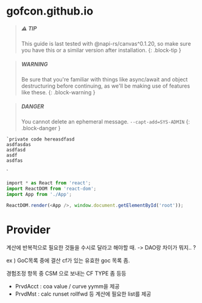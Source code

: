 # gofcon.github.io


> #####  ⚠️  TIP
>
> This guide is last tested with @napi-rs/canvas^0.1.20, so make sure you have
> this or a similar version after installation.
{: .block-tip }


> ##### WARNING
>
> Be sure that you're familiar with things like async/await and object destructuring
> before continuing, as we'll be making use of features like these.
{: .block-warning }


> ##### DANGER
>
> You cannot delete an ephemeral message. `--capt-add=SYS-ADMIN` 
{: .block-danger }


    `private code hereasdfasd
    asdfasdas
    asdfasd
    asdf
    asdfas
`


```javascript
‌import * as React from 'react';
import ReactDOM from 'react-dom';
import App from './App';

ReactDOM.render(<App />, window.document.getElementById('root'));
```



# Provider

계산에 반복적으로 필요한 것들을 수시로 달라고 해야할 때. -> DAO랑 차이가 뭐지.. ?

ex ) GoC목록 중에 결산 cf가 있는 유효한 goc 목록 좀.

경험조정 항목 중 CSM 으로 보내는 CF TYPE 좀 등등


* PrvdAcct
  &#x20;: coa value / curve yymm을 제공
* PrvdMst
  &#x20;: calc runset rollfwd 등 계산에 필요한 list를 제공

